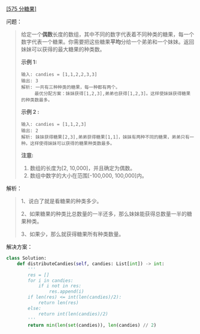 [[575 分糖果]](https://leetcode-cn.com/problems/distribute-candies/)

问题：

> 给定一个**偶数**长度的数组，其中不同的数字代表着不同种类的糖果，每一个数字代表一个糖果。你需要把这些糖果**平均**分给一个弟弟和一个妹妹。返回妹妹可以获得的最大糖果的种类数。
>
> **示例 1:**
>
> ```
> 输入: candies = [1,1,2,2,3,3]
> 输出: 3
> 解析: 一共有三种种类的糖果，每一种都有两个。
>      最优分配方案：妹妹获得[1,2,3],弟弟也获得[1,2,3]。这样使妹妹获得糖果的种类数最多。
> ```
>
> **示例 2 :**
>
> ```
> 输入: candies = [1,1,2,3]
> 输出: 2
> 解析: 妹妹获得糖果[2,3],弟弟获得糖果[1,1]，妹妹有两种不同的糖果，弟弟只有一种。这样使得妹妹可以获得的糖果种类数最多。
> ```
>
> **注意:**
>
> 1. 数组的长度为[2, 10,000]，并且确定为偶数。
> 2. 数组中数字的大小在范围[-100,000, 100,000]内。



解析：

> 1、说白了就是看糖果的种类多少。
>
> 2、如果糖果的种类比总数量的一半还多，那么妹妹能获得总数量一半的糖果种类。
>
> 3、如果少，那么就获得糖果所有种类数量。



解决方案：

```python
class Solution:
    def distributeCandies(self, candies: List[int]) -> int:
        '''
        res = []
        for i in candies:
            if i not in res:
                res.append(i)
        if len(res) <= int(len(candies)/2):
            return len(res)
        else:
            return int(len(candies)/2)
        '''
        return min(len(set(candies)), len(candies) // 2)
```


